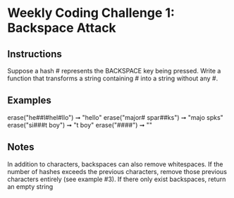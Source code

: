 # Weekly Coding Challenge 1: Backspace Attack

## Instructions

Suppose a hash # represents the BACKSPACE key being pressed. Write a function that transforms a string containing # into a string without any #.

## Examples

erase("he##l#hel#llo") ➞ "hello"
erase("major# spar##ks") ➞ "majo spks"
erase("si###t boy") ➞ "t boy"
erase("####") ➞ ""

## Notes

In addition to characters, backspaces can also remove whitespaces.
If the number of hashes exceeds the previous characters, remove those previous characters entirely (see example #3).
If there only exist backspaces, return an empty string